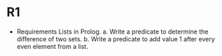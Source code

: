 # R1

* Requirements
    Lists in Prolog.
    a. Write a predicate to determine the difference of two sets.
    b. Write a predicate to add value 1 after every even element from a list.